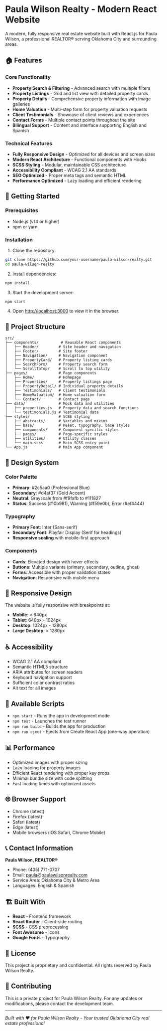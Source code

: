 # Paula Wilson Realty - Modern React Website

A modern, fully responsive real estate website built with React.js for Paula Wilson, a professional REALTOR® serving Oklahoma City and surrounding areas.

## 🏠 Features

### Core Functionality
- **Property Search & Filtering** - Advanced search with multiple filters
- **Property Listings** - Grid and list view with detailed property cards
- **Property Details** - Comprehensive property information with image galleries
- **Home Valuation** - Multi-step form for property valuation requests
- **Client Testimonials** - Showcase of client reviews and experiences
- **Contact Forms** - Multiple contact points throughout the site
- **Bilingual Support** - Content and interface supporting English and Spanish

### Technical Features
- **Fully Responsive Design** - Optimized for all devices and screen sizes
- **Modern React Architecture** - Functional components with Hooks
- **SCSS Styling** - Modular, maintainable CSS architecture
- **Accessibility Compliant** - WCAG 2.1 AA standards
- **SEO Optimized** - Proper meta tags and semantic HTML
- **Performance Optimized** - Lazy loading and efficient rendering

## 🚀 Getting Started

### Prerequisites
- Node.js (v14 or higher)
- npm or yarn

### Installation

1. Clone the repository:
```bash
git clone https://github.com/your-username/paula-wilson-realty.git
cd paula-wilson-realty
```

2. Install dependencies:
```bash
npm install
```

3. Start the development server:
```bash
npm start
```

4. Open [http://localhost:3000](http://localhost:3000) to view it in the browser.

## 📁 Project Structure

```
src/
├── components/          # Reusable React components
│   ├── Header/         # Site header and navigation
│   ├── Footer/         # Site footer
│   ├── Navigation/     # Navigation component
│   ├── PropertyCard/   # Property listing cards
│   ├── SearchForm/     # Property search form
│   └── ScrollToTop/    # Scroll to top utility
├── pages/              # Page components
│   ├── Home/           # Homepage
│   ├── Properties/     # Property listings page
│   ├── PropertyDetail/ # Individual property details
│   ├── Testimonials/   # Client testimonials
│   ├── HomeValuation/  # Home valuation form
│   └── Contact/        # Contact page
├── data/               # Mock data and utilities
│   ├── properties.js   # Property data and search functions
│   └── testimonials.js # Testimonial data
├── styles/             # SCSS styling
│   ├── abstracts/      # Variables and mixins
│   ├── base/           # Reset, typography, base styles
│   ├── components/     # Component-specific styles
│   ├── pages/          # Page-specific styles
│   ├── utilities/      # Utility classes
│   └── main.scss       # Main SCSS entry point
└── App.js              # Main App component
```

## 🎨 Design System

### Color Palette
- **Primary**: #2c5aa0 (Professional Blue)
- **Secondary**: #d4af37 (Gold Accent)
- **Neutral**: Grayscale from #f9fafb to #111827
- **Status**: Success (#10b981), Warning (#f59e0b), Error (#ef4444)

### Typography
- **Primary Font**: Inter (Sans-serif)
- **Secondary Font**: Playfair Display (Serif for headings)
- **Responsive scaling** with mobile-first approach

### Components
- **Cards**: Elevated design with hover effects
- **Buttons**: Multiple variants (primary, secondary, outline, ghost)
- **Forms**: Accessible with proper validation states
- **Navigation**: Responsive with mobile menu

## 📱 Responsive Design

The website is fully responsive with breakpoints at:
- **Mobile**: < 640px
- **Tablet**: 640px - 1024px
- **Desktop**: 1024px - 1280px
- **Large Desktop**: > 1280px

## ♿ Accessibility

- WCAG 2.1 AA compliant
- Semantic HTML5 structure
- ARIA attributes for screen readers
- Keyboard navigation support
- Sufficient color contrast ratios
- Alt text for all images

## 🔧 Available Scripts

- `npm start` - Runs the app in development mode
- `npm test` - Launches the test runner
- `npm run build` - Builds the app for production
- `npm run eject` - Ejects from Create React App (one-way operation)

## 📊 Performance

- Optimized images with proper sizing
- Lazy loading for property images
- Efficient React rendering with proper key props
- Minimal bundle size with code splitting
- Fast loading times with optimized assets

## 🌐 Browser Support

- Chrome (latest)
- Firefox (latest)
- Safari (latest)
- Edge (latest)
- Mobile browsers (iOS Safari, Chrome Mobile)

## 📞 Contact Information

**Paula Wilson, REALTOR®**
- Phone: (405) 771-0707
- Email: paula@paulawilsonrealty.com
- Service Area: Oklahoma City & Metro Area
- Languages: English & Spanish

## 🏗️ Built With

- **React** - Frontend framework
- **React Router** - Client-side routing
- **SCSS** - CSS preprocessing
- **Font Awesome** - Icons
- **Google Fonts** - Typography

## 📝 License

This project is proprietary and confidential. All rights reserved by Paula Wilson Realty.

## 🤝 Contributing

This is a private project for Paula Wilson Realty. For any updates or modifications, please contact the development team.

---

*Built with ❤️ for Paula Wilson Realty - Your trusted Oklahoma City real estate professional*
